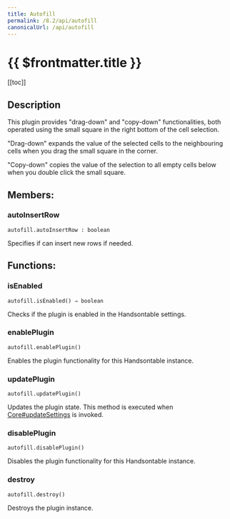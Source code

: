 ```yaml
---
title: Autofill
permalink: /8.2/api/autofill
canonicalUrl: /api/autofill
---
```


# {{ $frontmatter.title }}

[[toc]]

## Description


This plugin provides "drag-down" and "copy-down" functionalities, both operated using the small square in the right
bottom of the cell selection.

"Drag-down" expands the value of the selected cells to the neighbouring cells when you drag the small
square in the corner.

"Copy-down" copies the value of the selection to all empty cells below when you double click the small square.


## Members:

### autoInsertRow
`autofill.autoInsertRow : boolean`

Specifies if can insert new rows if needed.


## Functions:

### isEnabled
`autofill.isEnabled() ⇒ boolean`

Checks if the plugin is enabled in the Handsontable settings.



### enablePlugin
`autofill.enablePlugin()`

Enables the plugin functionality for this Handsontable instance.



### updatePlugin
`autofill.updatePlugin()`

Updates the plugin state. This method is executed when [Core#updateSettings](./Core/#updateSettings) is invoked.



### disablePlugin
`autofill.disablePlugin()`

Disables the plugin functionality for this Handsontable instance.



### destroy
`autofill.destroy()`

Destroys the plugin instance.


